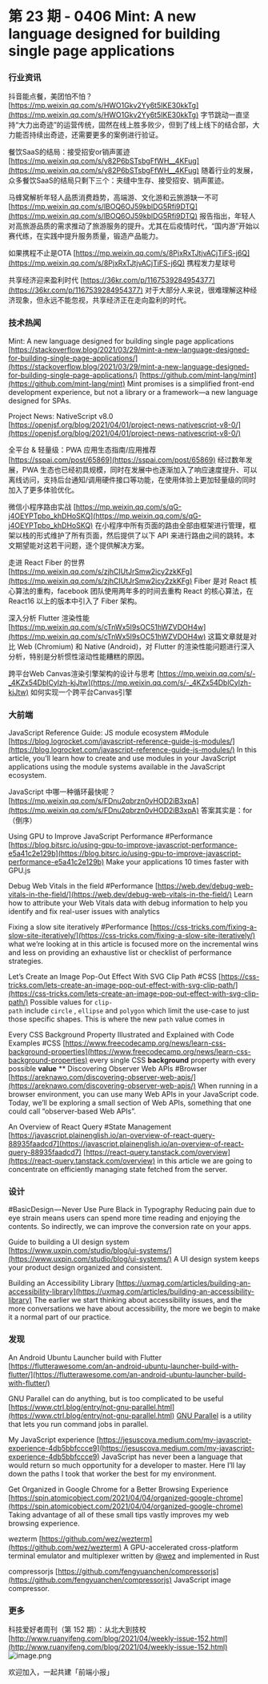 # 第 23 期 - 0406 Mint: A new language designed for building single page applications
### 行业资讯
抖音能点餐，美团怕不怕？
[https://mp.weixin.qq.com/s/HWO1Gkv2Yy6t5IKE30kkTg](https://mp.weixin.qq.com/s/HWO1Gkv2Yy6t5IKE30kkTg)
字节跳动一直坚持“大力出奇迹”的运营传统，固然在线上胜多败少，但到了线上线下的结合部，大力能否持续出奇迹，还需要更多的案例进行验证。

餐饮SaaS的结局：接受招安or销声匿迹
[https://mp.weixin.qq.com/s/y82P6bSTsbgFfWH__4KFug](https://mp.weixin.qq.com/s/y82P6bSTsbgFfWH__4KFug)
随着行业的发展，众多餐饮SaaS的结局只剩下三个：夹缝中生存、接受招安、销声匿迹。

马蜂窝解析年轻人品质消费趋势，高端游、文化游和云旅游缺一不可
[https://mp.weixin.qq.com/s/lBOQ6OJ59kblDG5Rfi9DTQ](https://mp.weixin.qq.com/s/lBOQ6OJ59kblDG5Rfi9DTQ)
报告指出，年轻人对高旅游品质的需求推动了旅游服务的提升。尤其在后疫情时代，“国内游”开始以赛代练，在实践中提升服务质量，锻造产品能力。

如果携程不止是OTA
[https://mp.weixin.qq.com/s/8PjxRxTJtjvACjTiFS-j6Q](https://mp.weixin.qq.com/s/8PjxRxTJtjvACjTiFS-j6Q)
携程发力星球号

共享经济迎来盈利时代
[https://36kr.com/p/1167539284954377](https://36kr.com/p/1167539284954377)
对于大部分人来说，很难理解这种经济现象，但永远不能忽视，共享经济正在走向盈利的时代。

### 技术热闻
Mint: A new language designed for building single page applications
[https://stackoverflow.blog/2021/03/29/mint-a-new-language-designed-for-building-single-page-applications/](https://stackoverflow.blog/2021/03/29/mint-a-new-language-designed-for-building-single-page-applications/)
[https://github.com/mint-lang/mint](https://github.com/mint-lang/mint)
Mint promises is a simplified front-end development experience, but not a library or a framework—a new language designed for SPAs.

Project News: NativeScript v8.0
[https://openjsf.org/blog/2021/04/01/project-news-nativescript-v8-0/](https://openjsf.org/blog/2021/04/01/project-news-nativescript-v8-0/)

全平台 & 轻量级：PWA 应用生态指南/应用推荐
[https://sspai.com/post/65869](https://sspai.com/post/65869)
经过数年发展，PWA 生态也已经初具规模，同时在发展中也逐渐加入了响应速度提升、可以离线访问，支持后台通知/调用硬件接口等功能，在使用体验上更加轻量级的同时加入了更多体验优化。

微信小程序路由实战
[https://mp.weixin.qq.com/s/qG-j4OEYPTpbo_khDHoSKQ](https://mp.weixin.qq.com/s/qG-j4OEYPTpbo_khDHoSKQ)
在小程序中所有页面的路由全部由框架进行管理，框架以栈的形式维护了所有页面，然后提供了以下 API 来进行路由之间的跳转。本文期望能对这若干问题，逐个提供解决方案。

走进 React Fiber 的世界
[https://mp.weixin.qq.com/s/zjhCIUtJrSmw2icy2zkKFg](https://mp.weixin.qq.com/s/zjhCIUtJrSmw2icy2zkKFg)
Fiber 是对 React 核心算法的重构，facebook 团队使用两年多的时间去重构 React 的核心算法，在React16 以上的版本中引入了 Fiber 架构。

深入分析 Flutter 渲染性能
[https://mp.weixin.qq.com/s/cTnWx5I9sOC51hWZVDOH4w](https://mp.weixin.qq.com/s/cTnWx5I9sOC51hWZVDOH4w)
这篇文章就是对比 Web (Chromium) 和 Native (Android)，对 Flutter 的渲染性能问题进行深入分析，特别是分析惯性滚动性能糟糕的原因。

跨平台Web Canvas渲染引擎架构的设计与思考
[https://mp.weixin.qq.com/s/-_4KZx54DblCylzh-kjJtw](https://mp.weixin.qq.com/s/-_4KZx54DblCylzh-kjJtw)
如何实现一个跨平台Canvas引擎

### 大前端
JavaScript Reference Guide: JS module ecosystem #Module
[https://blog.logrocket.com/javascript-reference-guide-js-modules/](https://blog.logrocket.com/javascript-reference-guide-js-modules/)
In this article, you’ll learn how to create and use modules in your JavaScript applications using the module systems available in the JavaScript ecosystem.

JavaScript 中哪一种循环最快呢？
[https://mp.weixin.qq.com/s/FDnu2qbrzn0vHOD2iB3xpA](https://mp.weixin.qq.com/s/FDnu2qbrzn0vHOD2iB3xpA)
答案其实是：for（倒序）

Using GPU to Improve JavaScript Performance #Performance
[https://blog.bitsrc.io/using-gpu-to-improve-javascript-performance-e5a41c2e129b](https://blog.bitsrc.io/using-gpu-to-improve-javascript-performance-e5a41c2e129b)
Make your applications 10 times faster with GPU.js

Debug Web Vitals in the field #Performance
[https://web.dev/debug-web-vitals-in-the-field/](https://web.dev/debug-web-vitals-in-the-field/)
Learn how to attribute your Web Vitals data with debug information to help you identify and fix real-user issues with analytics

Fixing a slow site iteratively #Performance
[https://css-tricks.com/fixing-a-slow-site-iteratively/](https://css-tricks.com/fixing-a-slow-site-iteratively/)
what we’re looking at in this article is focused more on the incremental wins and less on providing an exhaustive list or checklist of performance strategies.

Let’s Create an Image Pop-Out Effect With SVG Clip Path #CSS
[https://css-tricks.com/lets-create-an-image-pop-out-effect-with-svg-clip-path/](https://css-tricks.com/lets-create-an-image-pop-out-effect-with-svg-clip-path/)
Possible values for `clip-path` include `circle` , `ellipse` and `polygon` which limit the use-case to just those specific shapes. This is where the new `path` value comes in

Every CSS Background Property Illustrated and Explained with Code Examples #CSS
[https://www.freecodecamp.org/news/learn-css-background-properties](https://www.freecodecamp.org/news/learn-css-background-properties)
every single CSS **background** property with every possible **value**
**
Discovering Observer Web APIs #Browser
[https://areknawo.com/discovering-observer-web-apis/](https://areknawo.com/discovering-observer-web-apis/)
When running in a browser environment, you can use many Web APIs in your JavaScript code. Today, we’ll be exploring a small section of Web APIs, something that one could call “observer-based Web APIs”.

An Overview of React Query #State Management
[https://javascript.plainenglish.io/an-overview-of-react-query-88935faadcd7](https://javascript.plainenglish.io/an-overview-of-react-query-88935faadcd7)
[https://react-query.tanstack.com/overview](https://react-query.tanstack.com/overview)
in this article we are going to concentrate on efficiently managing state fetched from the server.


### 设计
#BasicDesign — Never Use Pure Black in Typography
Reducing pain due to eye strain means users can spend more time reading and enjoying the contents. So indirectly, we can improve the conversion rate on your apps.

Guide to building a UI design system
[https://www.uxpin.com/studio/blog/ui-systems/](https://www.uxpin.com/studio/blog/ui-systems/)
A UI design system keeps your product design organized and consistent.

Building an Accessibility Library
[https://uxmag.com/articles/building-an-accessibility-library](https://uxmag.com/articles/building-an-accessibility-library)
The earlier we start thinking about accessibility issues, and the more conversations we have about accessibility, the more we begin to make it a normal part of our practice.

### 发现
An Android Ubuntu Launcher build with Flutter
[https://flutterawesome.com/an-android-ubuntu-launcher-build-with-flutter/](https://flutterawesome.com/an-android-ubuntu-launcher-build-with-flutter/)

GNU Parallel can do anything, but is too complicated to be useful
[https://www.ctrl.blog/entry/not-gnu-parallel.html](https://www.ctrl.blog/entry/not-gnu-parallel.html)
[GNU Parallel](https://www.gnu.org/software/parallel/) is a utility that lets you run command jobs in parallel.

My JavaScript experience
[https://jesuscova.medium.com/my-javascript-experience-4db5bbfccce9](https://jesuscova.medium.com/my-javascript-experience-4db5bbfccce9)
JavaScript has never been a language that would return so much opportunity for a developer to master. Here I’ll lay down the paths I took that worker the best for my environment.

Get Organized in Google Chrome for a Better Browsing Experience
[https://spin.atomicobject.com/2021/04/04/organized-google-chrome](https://spin.atomicobject.com/2021/04/04/organized-google-chrome)
Taking advantage of all of these small tips vastly improves my web browsing experience.

wezterm
[https://github.com/wez/wezterm](https://github.com/wez/wezterm)
A GPU-accelerated cross-platform terminal emulator and multiplexer written by [@wez](https://github.com/wez) and implemented in Rust

compressorjs
[https://github.com/fengyuanchen/compressorjs](https://github.com/fengyuanchen/compressorjs)
JavaScript image compressor.

### 更多
科技爱好者周刊（第 152 期）：从北大到技校
[http://www.ruanyifeng.com/blog/2021/04/weekly-issue-152.html](http://www.ruanyifeng.com/blog/2021/04/weekly-issue-152.html)
![image.png](https://cdn.nlark.com/yuque/0/2020/png/85771/1605930034828-7fc81343-651f-4a15-8465-eebe5a23cf61.png#align=left&display=inline&height=31&margin=%5Bobject%20Object%5D&name=image.png&originHeight=90&originWidth=2186&size=14325&status=done&style=none&width=746)


欢迎加入，一起共建「前端小报」
